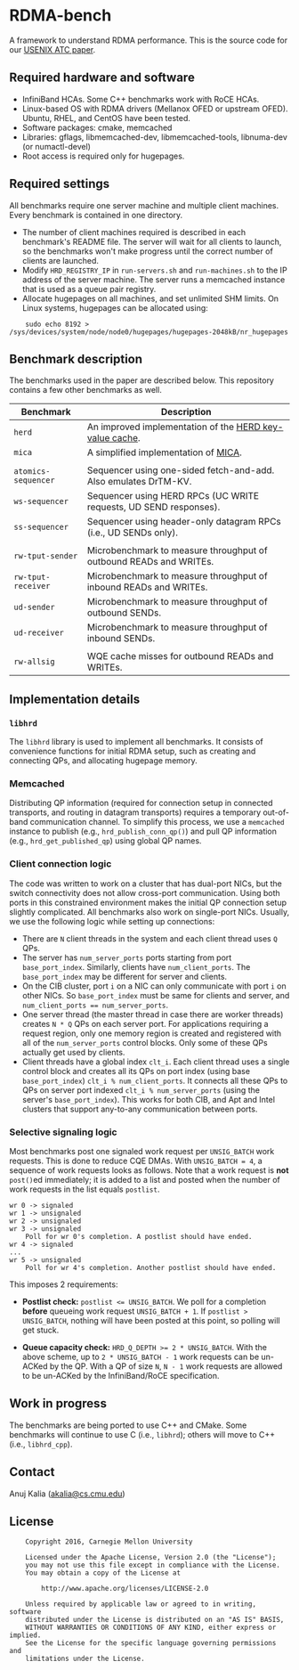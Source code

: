 # RDMA-bench
A framework to understand RDMA performance. This is the source code for our
[USENIX ATC paper](http://www.cs.cmu.edu/~akalia/doc/atc16/rdma_bench_atc.pdf).

## Required hardware and software
 * InfiniBand HCAs. Some C++ benchmarks work with RoCE HCAs.
 * Linux-based OS with RDMA drivers (Mellanox OFED or upstream OFED). Ubuntu,
   RHEL, and CentOS have been tested.
 * Software packages: cmake, memcached
 * Libraries: gflags, libmemcached-dev, libmemcached-tools, libnuma-dev (or numactl-devel)
 * Root access is required only for hugepages.

## Required settings
All benchmarks require one server machine and multiple client machines. Every
benchmark is contained in one directory.
 * The number of client machines required is described in each benchmark's README
   file. The server will wait for all clients to launch, so the benchmarks won't
   make progress until the correct number of clients are launched.
 * Modify `HRD_REGISTRY_IP` in `run-servers.sh` and `run-machines.sh` to the IP
   address of the server machine. The server runs a memcached instance that is
   used as a queue pair registry.
 * Allocate hugepages on all machines, and set unlimited SHM limits. On Linux
   systems, hugepages can be allocated using:
```	
	sudo echo 8192 > /sys/devices/system/node/node0/hugepages/hugepages-2048kB/nr_hugepages
```
   
## Benchmark description
The benchmarks used in the paper are described below. This repository contains
a few other benchmarks as well.

| Benchmark | Description |
| ------------- | ------------- |
| `herd` | An improved implementation of the [HERD key-value cache](http://www.cs.cmu.edu/~akalia/doc/sigcomm14/herd_readable.pdf). |
| `mica` | A simplified implementation of [MICA](https://github.com/efficient/mica). |
| | |
| `atomics-sequencer` | Sequencer using one-sided fetch-and-add. Also emulates DrTM-KV. |
| `ws-sequencer` | Sequencer using HERD RPCs (UC WRITE requests, UD SEND responses). |
| `ss-sequencer` | Sequencer using header-only datagram RPCs (i.e., UD SENDs only). |
| | |
| `rw-tput-sender` | Microbenchmark to measure throughput of outbound READs and WRITEs. |
| `rw-tput-receiver` | Microbenchmark to measure throughput of inbound READs and WRITEs. |
| `ud-sender` | Microbenchmark to measure throughput of outbound SENDs. |
| `ud-receiver` | Microbenchmark to measure throughput of inbound SENDs. |
| | |
| `rw-allsig` | WQE cache misses for outbound READs and WRITEs. |


## Implementation details

### `libhrd`
The `libhrd` library is used to implement all benchmarks. It consists of
convenience functions for initial RDMA setup, such as creating and connecting
QPs, and allocating hugepage memory.

### Memcached
Distributing QP information (required for connection setup in connected
transports, and routing in datagram transports) requires a temporary out-of-band
communication channel. To simplify this process, we use a `memcached` instance
to publish (e.g., `hrd_publish_conn_qp()`) and pull QP information (e.g.,
`hrd_get_published_qp`) using global QP names.

### Client connection logic
The code was written to work on a cluster that has dual-port NICs, but the switch
connectivity does not allow cross-port communication. Using both ports in this
constrained environment makes the initial QP connection setup slightly
complicated. All benchmarks also work on single-port NICs. Usually, we use the
following logic while setting up connections:

* There are `N` client threads in the system and each client thread uses `Q` QPs.
* The server has `num_server_ports` ports starting from port `base_port_index`.
  Similarly, clients have `num_client_ports`. The `base_port_index` may be
  different for server and clients.
* On the CIB cluster, port `i` on a NIC can only communicate with port `i`
  on other NICs. So `base_port_index` must be same for clients and server, and
  `num_client_ports == num_server_ports`.
* One server thread (the master thread in case there are worker threads) creates
  `N * Q` QPs on each server port. For applications requiring a request region,
  only one memory region is created and registered with all of the
  `num_server_ports` control blocks. Only some of these QPs actually get used by
  clients.
* Client threads have a global index `clt_i`. Each client thread uses a single
  control block and creates all its QPs on port index (using base
  `base_port_index`) `clt_i % num_client_ports`. It connects all these QPs to
  QPs on server port indexed `clt_i % num_server_ports` (using the server's
  `base_port_index`). This works for both CIB, and Apt and Intel clusters that
  support any-to-any communication between ports.

### Selective signaling logic
Most benchmarks post one signaled work request per `UNSIG_BATCH` work requests.
This is done to reduce CQE DMAs. With `UNSIG_BATCH = 4`, a sequence of work
requests looks as follows. Note that a work request is **not** `post()`ed
immediately; it is added to a list and posted when the number of work requests
in the list equals `postlist`.

```
wr 0 -> signaled
wr 1 -> unsignaled
wr 2 -> unsignaled
wr 3 -> unsignaled
	Poll for wr 0's completion. A postlist should have ended.
wr 4 -> signaled
...
wr 5 -> unsignaled
	Poll for wr 4's completion. Another postlist should have ended.
```

This imposes 2 requirements:

 * **Postlist check:** `postlist <= UNSIG_BATCH`. We poll for a completion
**before** queueing work request `UNSIG_BATCH + 1`. If `postlist > UNSIG_BATCH`,
nothing will have been posted at this point, so polling will get stuck.

 * **Queue capacity check:** `HRD_Q_DEPTH >= 2 * UNSIG_BATCH`. With the above
scheme, up to `2 * UNSIG_BATCH - 1` work requests can be un-ACKed by the QP.
With a QP of size `N`, `N - 1` work requests are allowed to be un-ACKed by the
InfiniBand/RoCE specification.

## Work in progress
The benchmarks are being ported to use C++ and CMake. Some benchmarks will
continue to use C (i.e., `libhrd`); others will move to C++ (i.e., `libhrd_cpp`).

## Contact
Anuj Kalia (akalia@cs.cmu.edu)

## License
		Copyright 2016, Carnegie Mellon University

        Licensed under the Apache License, Version 2.0 (the "License");
        you may not use this file except in compliance with the License.
        You may obtain a copy of the License at

            http://www.apache.org/licenses/LICENSE-2.0

        Unless required by applicable law or agreed to in writing, software
        distributed under the License is distributed on an "AS IS" BASIS,
        WITHOUT WARRANTIES OR CONDITIONS OF ANY KIND, either express or implied.
        See the License for the specific language governing permissions and
        limitations under the License.
